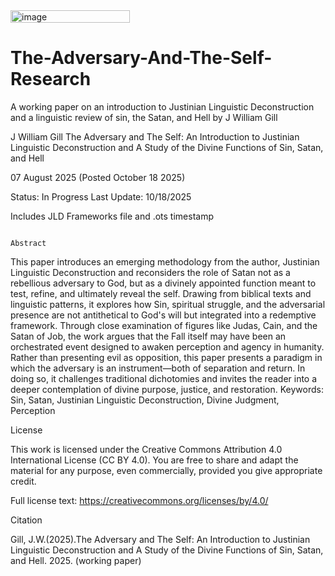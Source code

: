 <img width="191" height="20" alt="image" src="https://github.com/user-attachments/assets/0fb27f69-be90-4f1a-ba70-12f3ea8b049f" />

# The-Adversary-And-The-Self-Research
A working paper on an introduction to Justinian Linguistic Deconstruction and a linguistic review of sin, the Satan, and Hell by J William Gill

J William Gill 
The Adversary and The Self: 
An Introduction to Justinian Linguistic Deconstruction and A Study of the Divine Functions of Sin, Satan, and Hell  

07 August 2025 (Posted October 18 2025)
 
Status: In Progress
Last Update: 10/18/2025

Includes
JLD Frameworks file and .ots timestamp
 
                                                                                      Abstract 
This paper introduces an emerging methodology from the author, Justinian Linguistic Deconstruction and reconsiders the role of Satan not as a rebellious adversary to God, but as a divinely appointed function meant to test, refine, and ultimately reveal the self. Drawing from biblical texts and linguistic patterns, it explores how Sin, spiritual struggle, and the adversarial presence are not antithetical to God's will but integrated into a redemptive framework. Through close examination of figures like Judas, Cain, and the Satan of Job, the work argues that the Fall itself may have been an orchestrated event designed to awaken perception and agency in humanity. Rather than presenting evil as opposition, this paper presents a paradigm in which the adversary is an instrument—both of separation and return. In doing so, it challenges traditional dichotomies and invites the reader into a deeper contemplation of divine purpose, justice, and restoration. 
Keywords: Sin, Satan, Justinian Linguistic Deconstruction, Divine Judgment, Perception 

License

This work is licensed under the Creative Commons Attribution 4.0 International License (CC BY 4.0). You are free to share and adapt the material for any purpose, even commercially, provided you give appropriate credit.

Full license text: https://creativecommons.org/licenses/by/4.0/

Citation

Gill, J.W.(2025).The Adversary and The Self: An Introduction to Justinian Linguistic Deconstruction and A Study of the Divine Functions of Sin, Satan, and Hell. 2025. (working paper)
